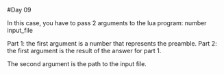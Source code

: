 #Day 09

In this case, you have to pass 2 arguments to the lua program: number input_file

Part 1: the first argument is a number that represents the preamble.
Part 2: the first argument is the result of the answer for part 1.

The second argument is the path to the input file.
